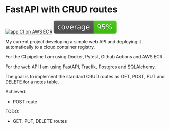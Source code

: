 # FastAPI with CRUD routes

[![app CI on AWS ECR](https://github.com/ofrankeADD/fastapi_crud/actions/workflows/aws.yml/badge.svg)](https://github.com/ofrankeADD/fastapi_crud/actions/workflows/aws.yml)
[![pytest coverage](https://github.com/ofrankeADD/fastapi_crud/blob/main/coverage.svg)](https://github.com/ofrankeADD/fastapi_crud/blob/main/.coverage)

My current project developing a simple web API and deploying it automatically to a cloud container registry.

For the CI pipeline I am using Docker, Pytest, Github Actions and AWS ECR.

For the web API I am using FastAPI, Traefik, Postgres and SQLAlchemy.

The goal is to implement the standard CRUD routes as GET, POST, PUT and DELETE for a notes table.

Achieved:
- POST route

TODO:
- GET, PUT, DELETE routes

